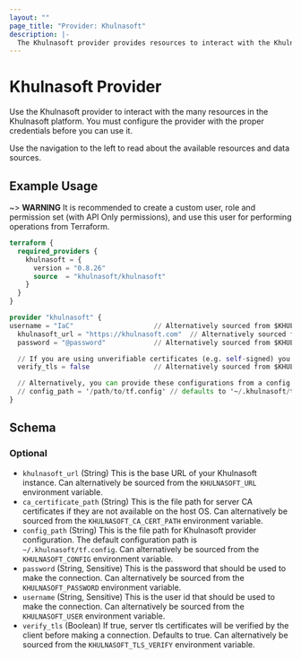 ```yaml
---
layout: ""
page_title: "Provider: Khulnasoft"
description: |-
  The Khulnasoft provider provides resources to interact with the Khulnasoft API.
---
```


# Khulnasoft Provider

Use the Khulnasoft provider to interact with the many resources in the Khulnasoft platform. 
You must configure the provider with the proper credentials before you can use it.

Use the navigation to the left to read about the available resources and data sources.

## Example Usage

~> **WARNING** It is recommended to create a custom user, role and permission set 
(with API Only permissions), and use this user for performing operations from Terraform.

```terraform
terraform {
  required_providers {
    khulnasoft = {
      version = "0.8.26"
      source  = "khulnasoft/khulnasoft"
    }
  }
}

provider "khulnasoft" {
username = "IaC"                    // Alternatively sourced from $KHULNASOFT_USER
  khulnasoft_url = "https://khulnasoft.com"  // Alternatively sourced from $KHULNASOFT_URL
  password = "@password"            // Alternatively sourced from $KHULNASOFT_PASSWORD

  // If you are using unverifiable certificates (e.g. self-signed) you may need to disable certificate verification
  verify_tls = false                // Alternatively sourced from $KHULNASOFT_TLS_VERIFY

  // Alternatively, you can provide these configurations from a config file, and configure the provider as below
  // config_path = '/path/to/tf.config' // defaults to '~/.khulnasoft/tf.config' -- Alternatively sourced from $KHULNASOFT_CONFIG
}
```

<!-- schema generated by tfplugindocs -->
## Schema

### Optional

- `khulnasoft_url` (String) This is the base URL of your Khulnasoft instance. Can alternatively be sourced from the `KHULNASOFT_URL` environment variable.
- `ca_certificate_path` (String) This is the file path for server CA certificates if they are not available on the host OS. Can alternatively be sourced from the `KHULNASOFT_CA_CERT_PATH` environment variable.
- `config_path` (String) This is the file path for Khulnasoft provider configuration. The default configuration path is `~/.khulnasoft/tf.config`. Can alternatively be sourced from the `KHULNASOFT_CONFIG` environment variable.
- `password` (String, Sensitive) This is the password that should be used to make the connection. Can alternatively be sourced from the `KHULNASOFT_PASSWORD` environment variable.
- `username` (String, Sensitive) This is the user id that should be used to make the connection. Can alternatively be sourced from the `KHULNASOFT_USER` environment variable.
- `verify_tls` (Boolean) If true, server tls certificates will be verified by the client before making a connection. Defaults to true. Can alternatively be sourced from the `KHULNASOFT_TLS_VERIFY` environment variable.